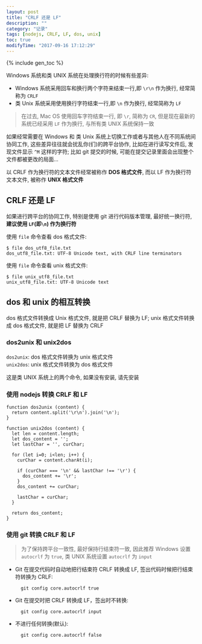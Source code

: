 ```yaml
---
layout: post
title: "CRLF 还是 LF"
description: ""
category: "记录"
tags: [nodejs, CRLF, LF, dos, unix]
toc: true
modifyTime: "2017-09-16 17:12:29"
---
```


{% include gen_toc %}

Windows 系统和类 UNIX 系统在处理换行符的时候有些差异:  
* Windows 系统采用回车和换行两个字符来结束一行,即 `\r\n` 作为换行, 经常简称为 `CRLF`  
* 类 Unix 系统采用使用换行字符结束一行,即 `\n` 作为换行, 经常简称为 `LF`  

> 在过去, Mac OS 使用回车字符结束一行, 即 `\r`, 简称为 `CR`, 但是现在最新的系统已经采用 `LF` 作为换行, 与所有类 UNIX 系统保持一致

如果经常需要在 Windows 和 类 Unix 系统上切换工作或者与其他人在不同系统间协同工作, 这些差异往往就会扰乱你(们)的跨平台协作, 比如在进行读写文件后, 发现文件显示 `^M` 这样的字符; 比如 git 提交的时候, 可能在提交记录里面会出现整个文件都被更改的局面...  

以 CRLF 作为换行符的文本文件经常被称作 **DOS 格式文件**, 而以 LF 作为换行符文本文件, 被称作 **UNIX 格式文件**  

## CRLF 还是 LF

如果进行跨平台的协同工作, 特别是使用 git 进行代码版本管理, 最好统一换行符, **建议使用 `LF`(即`\n`) 作为换行符**  


使用 `file` 命令查看 dos 格式文件:  

	$ file dos_utf8_file.txt 
	dos_utf8_file.txt: UTF-8 Unicode text, with CRLF line terminators

使用 `file` 命令查看 unix 格式文件:  

	$ file unix_utf8_file.txt
	unix_utf8_file.txt: UTF-8 Unicode text

## dos 和 unix 的相互转换

dos 格式文件转换成 Unix 格式文件, 就是把 CRLF 替换为 LF; unix 格式文件转换成 dos 格式文件, 就是把 LF 替换为 CRLF  

### dos2unix 和 unix2dos

`dos2unix`: dos 格式文件转换为 unix 格式文件  
`unix2dos`: unix 格式文件转换为 dos 格式文件  

这是类 UNIX 系统上的两个命令, 如果没有安装, 请先安装  

### 使用 nodejs 转换 CRLF 和 LF

	function dos2unix (content) {
	  return content.split('\r\n').join('\n');
	}

	function unix2dos (content) {
	  let len = content.length;
	  let dos_content = '';
	  let lastChar = '', curChar;

	  for (let i=0; i<len; i++) {
	    curChar = content.charAt(i);

	    if (curChar === '\n' && lastChar !== '\r') {
	      dos_content += '\r';
	    }
	    dos_content += curChar;

	    lastChar = curChar;
	  }

	  return dos_content;
	}

### 使用 git 转换 CRLF 和 LF

> 为了保持跨平台一致性, 最好保持行结束符一致, 因此推荐 Windows 设置 `autocrlf` 为 `true`, 类 UNIX 系统设置 `autocrlf` 为 `input`

* Git 在提交代码时自动地把行结束符 CRLF 转换成 LF, 签出代码时候把行结束符转换为 CRLF:  

		git config core.autocrlf true

* Git 在提交时把 CRLF 转换成 LF，签出时不转换:  

		git config core.autocrlf input

* 不进行任何转换(默认):  

		git config core.autocrlf false

